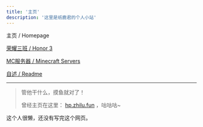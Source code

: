 ```yaml
---
title: '主页'
description: '这里是纸鹿君的个人小站'
---
```


主页 / Homepage

[荣耀三班 / Honor 3](http://zhilu.fun/honor3)

[MC服务器 / Minecraft Servers](http://zhilu.fun/mc)

[自述 / Readme](http://zhilu.fun/README)

------



>管他干什么，摸鱼就对了！
>
>曾经主页在这里： [hp.zhilu.fun](http://hp.zhilu.fun) ，咕咕咕~

这个人很懒，还没有写完这个网页。